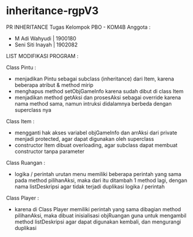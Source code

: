 # inheritance-rgpV3

PR INHERITANCE
Tugas Kelompok PBO - KOM4B
Anggota :
- M Adi Wahyudi | 1900180
- Seni Siti Inayah | 1902082

LIST MODIFIKASI PROGRAM :

Class Pintu :
- menjadikan Pintu sebagai subclass (inheritance) dari Item, karena beberapa atribut & method mirip
- menghapus method setObjGameInfo karena sudah dibut di class Item
- menjadikan method getAksi dan prosesAksi sebagai override karena nama method sama, namun intruksi didalamnya berbeda dengan superclass nya

Class Item :
- mengganti hak akses variabel objGameInfo dan arrAksi dari private menjadi protected, agar dapat digunakan oleh superclass
- constructor Item dibuat overloading, agar subclass dapat membuat constructor tanpa parameter

Class Ruangan :
- logika / perintah urutan menu memiliki beberapa perintah yang sama pada method pilihanAksi, maka dari itu ditambah 1 method lagi, dengan nama listDeskripsi agar tidak terjadi duplikasi logika / perintah

Class Player :
- karena di Class Player memiliki perintah yang sama dibagian method pilihanAksi, maka dibuat inisialisasi objRuangan guna untuk mengambil method listDeskripsi agar dapat digunakan kembali, dan mengurangi duplikasi
